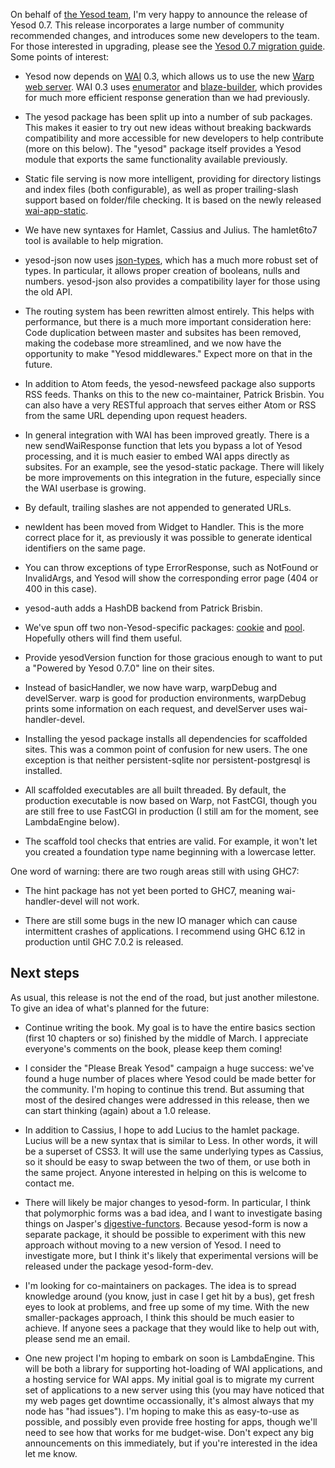 
On behalf of [the Yesod team](http://docs.yesodweb.com/about/), I'm very happy to announce the release of Yesod 0.7. This release incorporates
a large number of community recommended changes, and introduces some new
developers to the team. For those interested in upgrading, please see the [Yesod 0.7 migration guide](http://docs.yesodweb.com/book/migrate6to7/). Some points of interest:

* Yesod now depends on [WAI](http://hackage.haskell.org/package/wai) 0.3, which allows us to use the new [Warp web server](http://docs.yesodweb.com/blog/announcing-warp/). WAI 0.3 uses [enumerator](http://hackage.haskell.org/package/enumerator) and [blaze-builder](http://hackage.haskell.org/package/blaze-builder), which provides for much more efficient response generation than we had previously.

* The yesod package has been split up into a number of sub packages. This makes it easier to try out new ideas without breaking backwards compatibility and more accessible for new developers to help contribute (more on this below). The "yesod" package itself provides a Yesod module that exports the same functionality available previously.

* Static file serving is now more intelligent, providing for directory listings and index files (both configurable), as well as proper trailing-slash support based on folder/file checking. It is based on the newly released [wai-app-static](http://hackage.haskell.org/package/wai-app-static).

* We have new syntaxes for Hamlet, Cassius and Julius. The hamlet6to7 tool is available to help migration.

* yesod-json now uses [json-types](http://hackage.haskell.org/package/json-types), which has a much more robust set of types. In particular, it allows proper creation of booleans, nulls and numbers. yesod-json also provides a compatibility layer for those using the old API.

* The routing system has been rewritten almost entirely. This helps with performance, but there is a much more important consideration here: Code duplication between master and subsites has been removed, making the codebase more streamlined, and we now have the opportunity to make "Yesod middlewares." Expect more on that in the future.

* In addition to Atom feeds, the yesod-newsfeed package also supports RSS feeds. Thanks on this to the new co-maintainer, Patrick Brisbin. You can also have a very RESTful approach that serves either Atom or RSS from the same URL depending upon request headers.

* In general integration with WAI has been improved greatly. There is a new sendWaiResponse function that lets you bypass a lot of Yesod processing, and it is much easier to embed WAI apps directly as subsites. For an example, see the yesod-static package. There will likely be more improvements on this integration in the future, especially since the WAI userbase is growing.

* By default, trailing slashes are not appended to generated URLs.

* newIdent has been moved from Widget to Handler. This is the more correct place for it, as previously it was possible to generate identical identifiers on the same page.

* You can throw exceptions of type ErrorResponse, such as NotFound or InvalidArgs, and Yesod will show the corresponding error page (404 or 400 in this case).

* yesod-auth adds a HashDB backend from Patrick Brisbin.

* We've spun off two non-Yesod-specific packages: [cookie](http://hackage.haskell.org/package/cookie) and [pool](http://hackage.haskell.org/package/pool). Hopefully others will find them useful.

* Provide yesodVersion function for those gracious enough to want to put a "Powered by Yesod 0.7.0" line on their sites.

* Instead of basicHandler, we now have warp, warpDebug and develServer. warp is good for production environments, warpDebug prints some information on each request, and develServer uses wai-handler-devel.

* Installing the yesod package installs all dependencies for scaffolded sites. This was a common point of confusion for new users. The one exception is that neither persistent-sqlite nor persistent-postgresql is installed.

* All scaffolded executables are all built threaded. By default, the production executable is now based on Warp, not FastCGI, though you are still free to use FastCGI in production (I still am for the moment, see LambdaEngine below).

* The scaffold tool checks that entries are valid. For example, it won't let you created a foundation type name beginning with a lowercase letter.

One word of warning: there are two rough areas still with using GHC7:

* The hint package has not yet been ported to GHC7, meaning wai-handler-devel will not work.

* There are still some bugs in the new IO manager which can cause intermittent crashes of applications. I recommend using GHC 6.12 in production until GHC 7.0.2 is released.

## Next steps

As usual, this release is not the end of the road, but just another milestone. To give an idea of what's planned for the future:

* Continue writing the book. My goal is to have the entire basics section (first 10 chapters or so) finished by the middle of March. I appreciate everyone's comments on the book, please keep them coming!

* I consider the "Please Break Yesod" campaign a huge success: we've found a huge number of places where Yesod could be made better for the community. I'm hoping to continue this trend. But assuming that most of the desired changes were addressed in this release, then we can start thinking (again) about a 1.0 release.

* In addition to Cassius, I hope to add Lucius to the hamlet package. Lucius will be a new syntax that is similar to Less. In other words, it will be a superset of CSS3. It will use the same underlying types as Cassius, so it should be easy to swap between the two of them, or use both in the same project. Anyone interested in helping on this is welcome to contact me.

* There will likely be major changes to yesod-form. In particular, I think that polymorphic forms was a bad idea, and I want to investigate basing things on Jasper's [digestive-functors](http://hackage.haskell.org/package/digestive-functors). Because yesod-form is now a separate package, it should be possible to experiment with this new approach without moving to a new version of Yesod. I need to investigate more, but I think it's likely that experimental versions will be released under the package yesod-form-dev.

* I'm looking for co-maintainers on packages. The idea is to spread knowledge around (you know, just in case I get hit by a bus), get fresh eyes to look at problems, and free up some of my time. With the new smaller-packages approach, I think this should be much easier to achieve. If anyone sees a package that they would like to help out with, please send me an email.

* One new project I'm hoping to embark on soon is LambdaEngine. This will be both a library for supporting hot-loading of WAI applications, and a hosting service for WAI apps. My initial goal is to migrate my current set of applications to a new server using this (you may have noticed that my web pages get downtime occassionally, it's almost always that my node has "had issues"). I'm hoping to make this as easy-to-use as possible, and possibly even provide free hosting for apps, though we'll need to see how that works for me budget-wise. Don't expect any big announcements on this immediately, but if you're interested in the idea let me know.
